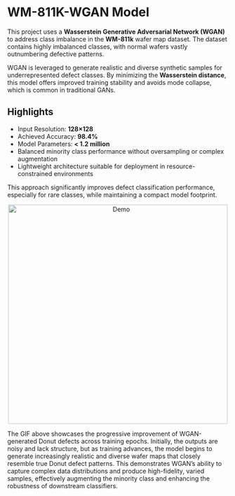 # WM-811K-WGAN Model

This project uses a **Wasserstein Generative Adversarial Network (WGAN)** to address class imbalance in the **WM-811k** wafer map dataset. The dataset contains highly imbalanced classes, with normal wafers vastly outnumbering defective patterns.

WGAN is leveraged to generate realistic and diverse synthetic samples for underrepresented defect classes. By minimizing the **Wasserstein distance**, this model offers improved training stability and avoids mode collapse, which is common in traditional GANs.

## Highlights

* Input Resolution: **128×128**
* Achieved Accuracy: **98.4%**
* Model Parameters: **< 1.2 million**
* Balanced minority class performance without oversampling or complex augmentation
* Lightweight architecture suitable for deployment in resource-constrained environments

This approach significantly improves defect classification performance, especially for rare classes, while maintaining a compact model footprint.

<p align="center">
  <img src="Donut.gif" width="500" alt="Demo">
</p>

The GIF above showcases the progressive improvement of WGAN-generated Donut defects across training epochs. Initially, the outputs are noisy and lack structure, but as training advances, the model begins to generate increasingly realistic and diverse wafer maps that closely resemble true Donut defect patterns. This demonstrates WGAN’s ability to capture complex data distributions and produce high-fidelity, varied samples, effectively augmenting the minority class and enhancing the robustness of downstream classifiers.


